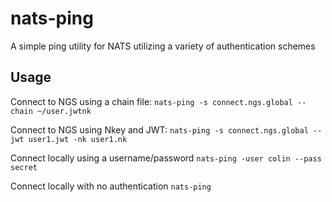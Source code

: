 # nats-ping

A simple ping utility for NATS utilizing a variety of authentication schemes

## Usage

Connect to NGS using a chain file:
`nats-ping -s connect.ngs.global --chain ~/user.jwtnk`

Connect to NGS using Nkey and JWT:
`nats-ping -s connect.ngs.global --jwt user1.jwt -nk user1.nk`

Connect locally using a username/password
`nats-ping -user colin --pass secret`

Connect locally with no authentication
`nats-ping`